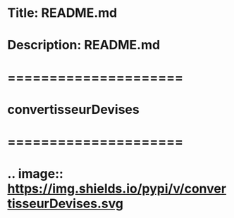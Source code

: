 # Title: README.md
# Description: README.md
# =====================
# convertisseurDevises
# =====================

# .. image:: https://img.shields.io/pypi/v/convertisseurDevises.svg
